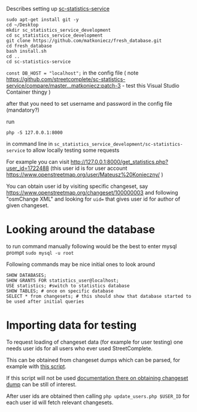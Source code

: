Describes setting up [sc-statistics-service](https://github.com/streetcomplete/sc-statistics-service)

```
sudo apt-get install git -y
cd ~/Desktop
mkdir sc_statistics_service_development
cd sc_statistics_service_development
git clone https://github.com/matkoniecz/fresh_database.git
cd fresh_database
bash install.sh
cd ..
cd sc-statistics-service
```

`const DB_HOST = "localhost";` in the config file ( note https://github.com/streetcomplete/sc-statistics-service/compare/master...matkoniecz:patch-3 - test this Visual Studio Container thingy )

after that you need to set username and password in the config file (mandatory?)

run

```
php -S 127.0.0.1:8000
```

in command line in `sc_statistics_service_development/sc-statistics-service` to allow locally testing some requests

For example you can visit http://127.0.0.1:8000/get_statistics.php?user_id=1722488 (this user id is for user account https://www.openstreetmap.org/user/Mateusz%20Konieczny/ )

You can obtain user id by visiting specific changeset, say https://www.openstreetmap.org/changeset/100000003 and following "osmChange XML" and looking for `uid=` that gives user id for author of given changeset.

# Looking around the database

to run command manually following would be the best to enter mysql prompt `sudo mysql -u root`

Following commands may be nice initial ones to look around
```
SHOW DATABASES;
SHOW GRANTS FOR statistics_user@localhost;
USE statistics; #switch to statistics database
SHOW TABLES; # once on specific database
SELECT * from changesets; # this should show that database started to be used after initial queries
```

# Importing data for testing

To request loading of changeset data (for example for user testing) one needs user ids for all users who ever used StreetComplete.

This can be obtained from changeset dumps which can be parsed, for example with [this script](https://github.com/matkoniecz/StreetComplete_usage_changeset_analysis#streetcomplete_edits_generate_csv_and_make_quest_summaryphp).

If this script will not be used [documentation there on obtaining changeset dump](https://github.com/matkoniecz/StreetComplete_usage_changeset_analysis#obtaining-input-data) can be still of interest.

After user ids are obtained then calling `php update_users.php $USER_ID` for each user id will fetch relevant changesets.

